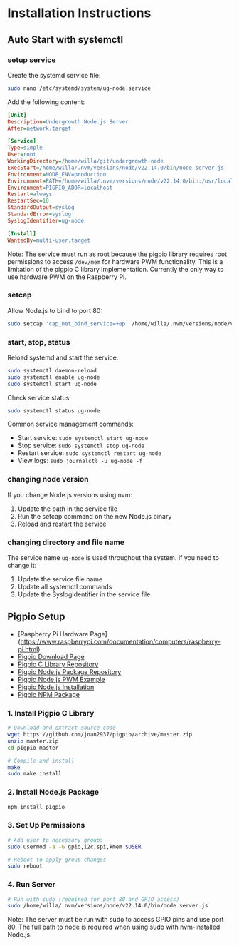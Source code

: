 # Installation Instructions

## Auto Start with systemctl

### setup service

Create the systemd service file:
```bash
sudo nano /etc/systemd/system/ug-node.service
```

Add the following content:
```ini
[Unit]
Description=Undergrowth Node.js Server
After=network.target

[Service]
Type=simple
User=root
WorkingDirectory=/home/willa/git/undergrowth-node
ExecStart=/home/willa/.nvm/versions/node/v22.14.0/bin/node server.js
Environment=NODE_ENV=production
Environment=PATH=/home/willa/.nvm/versions/node/v22.14.0/bin:/usr/local/sbin:/usr/local/bin:/usr/sbin:/usr/bin:/sbin:/bin
Environment=PIGPIO_ADDR=localhost
Restart=always
RestartSec=10
StandardOutput=syslog
StandardError=syslog
SyslogIdentifier=ug-node

[Install]
WantedBy=multi-user.target
```

Note: The service must run as root because the pigpio library requires root permissions to access `/dev/mem` for hardware PWM functionality. This is a limitation of the pigpio C library implementation. Currently the only way to use hardware PWM on the Raspberry Pi.

### setcap

Allow Node.js to bind to port 80:
```bash
sudo setcap 'cap_net_bind_service=+ep' /home/willa/.nvm/versions/node/v22.14.0/bin/node
```

### start, stop, status

Reload systemd and start the service:
```bash
sudo systemctl daemon-reload
sudo systemctl enable ug-node
sudo systemctl start ug-node
```

Check service status:
```bash
sudo systemctl status ug-node
```

Common service management commands:
- Start service: `sudo systemctl start ug-node`
- Stop service: `sudo systemctl stop ug-node`
- Restart service: `sudo systemctl restart ug-node`
- View logs: `sudo journalctl -u ug-node -f`

### changing node version

If you change Node.js versions using nvm:
1. Update the path in the service file
2. Run the setcap command on the new Node.js binary
3. Reload and restart the service

### changing directory and file name

The service name `ug-node` is used throughout the system. If you need to change it:
1. Update the service file name
2. Update all systemctl commands
3. Update the SyslogIdentifier in the service file

## Pigpio Setup
- [Raspberry Pi Hardware Page] (https://www.raspberrypi.com/documentation/computers/raspberry-pi.html)
- [Pigpio Download Page](https://abyz.me.uk/rpi/pigpio/download.html)
- [Pigpio C Library Repository](https://github.com/joan2937/pigpio)
- [Pigpio Node.js Package Repository](https://github.com/fivdi/pigpio)
- [Pigpio Node.js PWM Example](https://github.com/fivdi/pigpio?tab=readme-ov-file#pulse-an-led-with-pwm)
- [Pigpio Node.js Installation](https://github.com/fivdi/pigpio?tab=readme-ov-file#installation)
- [Pigpio NPM Package](https://www.npmjs.com/package/pigpio#pulse-an-led-with-pwm)

### 1. Install Pigpio C Library
```bash
# Download and extract source code
wget https://github.com/joan2937/pigpio/archive/master.zip
unzip master.zip
cd pigpio-master

# Compile and install
make
sudo make install
```

### 2. Install Node.js Package
```bash
npm install pigpio
```

### 3. Set Up Permissions
```bash
# Add user to necessary groups
sudo usermod -a -G gpio,i2c,spi,kmem $USER

# Reboot to apply group changes
sudo reboot
```

### 4. Run Server
```bash
# Run with sudo (required for port 80 and GPIO access)
sudo /home/willa/.nvm/versions/node/v22.14.0/bin/node server.js
```

Note: The server must be run with sudo to access GPIO pins and use port 80. The full path to node is required when using sudo with nvm-installed Node.js.
